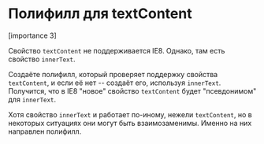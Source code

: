 # Полифилл для textContent

[importance 3]

Свойство `textContent` не поддерживается IE8. Однако, там есть свойство `innerText`.

Создаёте полифилл, который проверяет поддержку свойства `textContent`, и если её нет -- создаёт его, используя `innerText`. Получится, что в IE8 "новое" свойство `textContent` будет "псевдонимом" для `innerText`.

Хотя свойство `innerText` и работает по-иному, нежели `textContent`, но в некоторых ситуациях они могут быть взаимозаменимы. Именно на них направлен полифилл.
